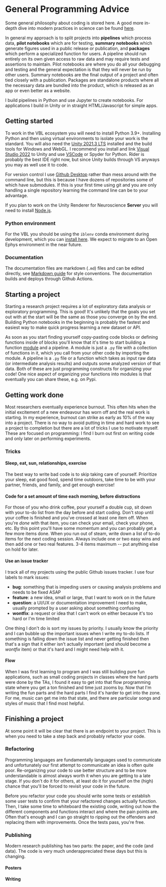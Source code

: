 # General Programming Advice

Some general philosophy about coding is stored here. A good more in-depth dive into modern practices in science can be found [here](https://goodresearch.dev). 

In general my approach is to split projects into **pipelines** which process data, **pilot notebooks** which are for testing, **summary notebooks** which generate figures used in a public release or publication, and **packages** which perform a specialized function for users. A pipeline should run entirely on its own given access to raw data and may require tests and assertions to maintain. Pilot notebooks are where you do all your debugging and testing and the general expectation is that they will never be run by other users. Summary notebooks are the final output of a project and often tied closely with a publication. Packages are standalone products where all the necessary data are bundled into the product, which is released as an app or even better as a website.

I build pipelines in Python and use Jupyter to create notebooks. For applications I build in Unity or in straight HTML/Javascript for simple apps. 

## Getting started

To work in the VBL ecosystem you will need to install Python 3.9+. Installing Python and then using virtual environments to isolate your work is the standard. You will also need the [Unity 2021.3 LTS](unityhub://2021.3.8f1/b30333d56e81) installed and the build tools for Windows and WebGL. I recommend you install and link [Visual Studio 2022](https://visualstudio.microsoft.com/vs/) to Unity and use [VSCode](https://code.visualstudio.com/) or Spyder for Python. Rider is probably the best IDE right now, but since Unity builds through VS anyways you may as well use it to code. 

For version control I use [Github Desktop](https://desktop.github.com/) rather than mess around with the command line, but this is because I have dozens of repositories some of which have submodules. If this is your first time using git and you are only handling a single repository learning the command line can be to your advantage. 

If you plan to work on the Unity Renderer for Neuroscience **Server** you will need to install [Node.js](https://nodejs.org/en/).

### Python environment

For the VBL you should be using the `iblenv` conda environment during development, which you can [install here](https://github.com/int-brain-lab/iblenv). We expect to migrate to an Open Ephys environment in the near future.

### Documentation

The documentation files are markdown (`.md`) files and can be edited directly, see [Markdown guide](https://www.markdownguide.org/) for style conventions. The documentation builds and deploys through Github Actions.

<!-- Todo: decide how to deal with C# documentation. -->
<!-- To build the C# documentation you need to run [Doxygen](https://doxygen.nl/) in XML output mode and then use [Breathe](https://breathe.readthedocs.io/en/latest/) to convert the XML output for use with Sphinx. -->

## Starting a project

Starting a research project requires a lot of exploratory data analysis or exploratory programming. This is good! It's unlikely that the goals you set out with at the start will be the same as those you converge on by the end. Building Python notebooks in the beginning is probably the fastest and easiest way to make quick progress learning a new dataset or API.

As soon as you start finding yourself copy-pasting code blocks or defining functions inside of blocks you'll know that it's time to start building a function [module](https://docs.python.org/3/tutorial/modules.html) and a pipeline. A module is just a `.py` file with a collection of functions in it, which you call from your other code by importing the module. A pipeline is a `.py` file or a function which takes as input raw data (or intermediate analysis results) and outputs some analyzed version of that data. Both of these are just programming constructs for organizing your code! One nice aspect of organizing your functions into modules is that eventually you can share these, e.g. on Pypi. 

## Getting work done

Most researchers eventually experience burnout. This often hits when the initial excitement of a new endeavour has worn off and the real work is starting. In my experience, burnout can strike as early as 10% of the way into a project. There is no way to avoid putting in time and hard work to see a project to completion but there are a lot of tricks I use to motivate myself. These are focused on programming: I find I burn out first on writing code and only later on performing experiments.

### Tricks

#### Sleep, eat, sun, relationships, exercise

The best way to write bad code is to skip taking care of yourself. Prioritize your sleep, eat good food, spend time outdoors, take time to be with your partner, friends, and family, and get enough exercise!

#### Code for a set amount of time each morning, before distractions

For those of you who drink coffee, pour yourself a double cup, sit down with your to-do list from the day before and start coding. Don't stop until your coffee is finished and you've crossed at least one item off. When you're *done* with that item, you can check your email, check your phone, etc. By this point you'll have some momentum and you can probably get a few more items done. When you run out of steam, write down a list of to-do items for the next coding session. Always include one or two easy wins and then add one or two real features. 3-4 items maximum -- put anything else on hold for later.

#### Use an issue tracker

I track all of my projects using the public Github issues tracker. I use four labels to mark issues:

 - **bug**: something that is impeding users or causing analysis problems and needs to be fixed ASAP
 - **feature**: a new idea, small or large, that I want to work on in the future
 - **question**: a UI/UX or documentation improvement I need to make, usually prompted by a user asking about something confusing
 - **wontfix**: a request or idea that I can't work on either because it's too hard or I'm time limited

One thing I don't do is sort my issues by priority. I usually know the priority and I can bubble up the important issues when I write my to-do lists. If something is falling down the issue list and never getting finished then that's a sign that it either isn't actually important (and should become a *wontfix* item) or that it's hard and I might need help with it. 

#### Flow

When I was first learning to program and I was still building pure fun applications, such as small coding projects in classes where the hard parts were done by the TAs, I found it easy to get into that flow programming state where you get a ton finished and time just zooms by. Now that I'm writing the fun parts and the hard parts I find it's harder to get into the zone. For me, music can get me into that state, and there are particular songs and styles of music that I find most helpful.

## Finishing a project

At some point it will be clear that there is an endpoint to your project. This is when you need to take a step back and probably refactor your code.

### Refactoring

Programming languages are fundamentally languages used to communicate and unfortunately our first attempt to communicate an idea is often quite poor. Re-organizing your code to use better structure and to be more understandable is almost always worth it when you are getting to a late stage. If you don't do it for others, at least do it for yourself on the (high) chance that you'll be forced to revisit your code in the future.

Before you refactor your code you should write some tests or establish some user tests to confirm that your refactored changes actually function. Then, I take some time to whiteboard the existing code, writing out how the different components and functions interact and where the pain points are. Often that's enough and I can go straight to ripping out the offenders and replacing them with improvements. Once the tests pass, you're free.

### Publishing

Modern research publishing has two parts: the paper, and the code (and data). The code is very much underappreciated these days but this is changing. 

#### Posters

#### Writing

